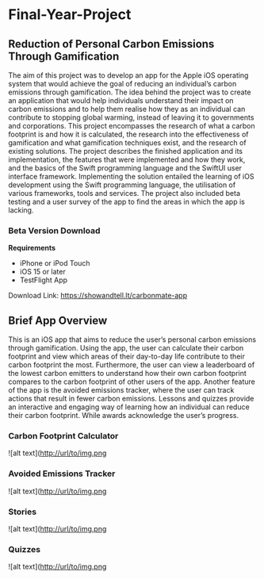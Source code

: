 # Final-Year-Project
## Reduction of Personal Carbon Emissions Through Gamification

The aim of this project was to develop an app for the Apple iOS operating system that would achieve the goal of reducing an individual’s carbon emissions through gamification. The idea behind the project was to create an application that would help individuals understand their impact on carbon emissions and to help them realise how they as an individual can contribute to stopping global warming, instead of leaving it to governments and corporations. This project encompasses the research of what a carbon footprint is and how it is calculated, the research into the effectiveness of gamification and what gamification techniques exist, and the research of existing solutions. The project describes the finished application and its implementation, the features that were implemented and how they work, and the basics of the Swift programming language and the SwiftUI user interface framework. Implementing the solution entailed the learning of iOS development using the Swift programming language, the utilisation of various frameworks, tools and services. The project also included beta testing and a user survey of the app to find the areas in which the app is lacking.

### Beta Version Download

**Requirements**
* iPhone or iPod Touch
* iOS 15 or later
* TestFlight App

Download Link: https://showandtell.lt/carbonmate-app

## Brief App Overview
This is an iOS app that aims to reduce the user’s personal carbon emissions through gamification. Using the app, the user can calculate their carbon footprint and view which areas of their day-to-day life contribute to their carbon footprint the most. Furthermore, the user can view a leaderboard of the lowest carbon emitters to understand how their own carbon footprint compares to the carbon footprint of other users of the app. Another feature of the app is the avoided emissions tracker, where the user can track actions that result in fewer carbon emissions. Lessons and quizzes provide an interactive and engaging way of learning how an individual can reduce their carbon footprint. While awards acknowledge the user’s progress.

### Carbon Footprint Calculator
![alt text]([http://url/to/img.png](https://github.com/SimonRamone/Final-Year-Project/raw/main/Screenshots/home.jpg?raw=true)
### Avoided Emissions Tracker
![alt text]([http://url/to/img.png](https://github.com/SimonRamone/Final-Year-Project/raw/main/Screenshots/tracker.jpg?raw=true)
### Stories
![alt text]([http://url/to/img.png](https://github.com/SimonRamone/Final-Year-Project/raw/main/Screenshots/story.jpg?raw=true)
### Quizzes
![alt text]([http://url/to/img.png](https://github.com/SimonRamone/Final-Year-Project/raw/main/Screenshots/quiz.jpg?raw=true)
